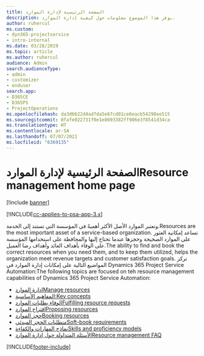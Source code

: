 ```yaml
---
title: الصفحة الرئيسية لإدارة الموارد
description: يوفر هذا الموضوع معلومات حول كيفية إدارة الموارد.
author: ruhercul
ms.custom:
- dyn365-projectservice
- intro-internal
ms.date: 03/28/2019
ms.topic: article
ms.author: ruhercul
audience: Admin
search.audienceType:
- admin
- customizer
- enduser
search.app:
- D365CE
- D365PS
- ProjectOperations
ms.openlocfilehash: da3d6622d4ad7da5e67cd01ce6eacb54298ee515
ms.sourcegitcommit: 0fafe022731f0e1e8693382ff906e3f8541d34ca
ms.translationtype: HT
ms.contentlocale: ar-SA
ms.lasthandoff: 07/07/2021
ms.locfileid: "6369135"
---
```

# <a name="resource-management-home-page"></a><span data-ttu-id="e99d8-103">الصفحة الرئيسية لإدارة الموارد</span><span class="sxs-lookup"><span data-stu-id="e99d8-103">Resource management home page</span></span>

[!include [banner](../includes/psa-now-project-operations.md)]

[!INCLUDE[cc-applies-to-psa-app-3.x](../includes/cc-applies-to-psa-app-3x.md)]

<span data-ttu-id="e99d8-104">وتعتبر الموارد الأصل الأكثر أهميةً في المؤسسة التي تستند إلى الخدمة.</span><span class="sxs-lookup"><span data-stu-id="e99d8-104">Resources are the most important asset of a service-based organization.</span></span> <span data-ttu-id="e99d8-105">تساعد إمكانية العثور على الموارد الصحيحة وحجزها عندما تحتاج إليها والمحافظة على استخدامها المؤسسة على الوفاء بأهداف العائد وأهداف رضا العميل.</span><span class="sxs-lookup"><span data-stu-id="e99d8-105">The ability to find and book the correct resources when you need them, and to keep them utilized, helps the organization meet revenue targets and customer satisfaction goals.</span></span> <span data-ttu-id="e99d8-106">تركز المواضيع التالية على إمكانات إدارة الموارد في Dynamics 365 Project Service Automation:</span><span class="sxs-lookup"><span data-stu-id="e99d8-106">The following topics are focused on teh resource management capabilities of Dynamics 365 Project Service Automation:</span></span>

- [<span data-ttu-id="e99d8-107">إدارة الموارد</span><span class="sxs-lookup"><span data-stu-id="e99d8-107">Manage resources</span></span>](manage-resources.md)
- [<span data-ttu-id="e99d8-108">المفاهيم الأساسية:</span><span class="sxs-lookup"><span data-stu-id="e99d8-108">Key concepts</span></span>](reports-key-concepts.md)
- [<span data-ttu-id="e99d8-109">الوفاء بطلبات الموارد</span><span class="sxs-lookup"><span data-stu-id="e99d8-109">Fulfilling resource requests</span></span>](resource-management-fulfill-requests.md)
- [<span data-ttu-id="e99d8-110">اقتراح الموارد</span><span class="sxs-lookup"><span data-stu-id="e99d8-110">Proposing resources</span></span>](resource-management-propose-resources.md)
- [<span data-ttu-id="e99d8-111">حجز الموارد</span><span class="sxs-lookup"><span data-stu-id="e99d8-111">Booking resources</span></span>](resource-management-book-resources-scheduleboard.md)
- [<span data-ttu-id="e99d8-112">متطلبات الحجز المبدئي</span><span class="sxs-lookup"><span data-stu-id="e99d8-112">Soft-book requirements</span></span>](resource-management-softbook-requirements.md)
- [<span data-ttu-id="e99d8-113">نماذج المهارات والكفاءة</span><span class="sxs-lookup"><span data-stu-id="e99d8-113">Skills and proficiency models</span></span>](resource-management-skills-proficiency.md)
- [<span data-ttu-id="e99d8-114">الأسئلة المتداولة حول إدارة الموارد</span><span class="sxs-lookup"><span data-stu-id="e99d8-114">Resource management FAQ</span></span>](resource-management-faq.md)


[!INCLUDE[footer-include](../includes/footer-banner.md)]
